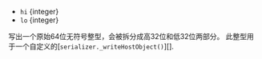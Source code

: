 
* `hi` {integer}
* `lo` {integer}

写出一个原始64位无符号整型，会被拆分成高32位和低32位两部分。
此整型用于一个自定义的[`serializer._writeHostObject()`][].

